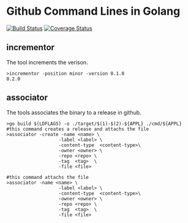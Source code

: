 # Github Command Lines in Golang

[![Build Status](https://travis-ci.org/sjeandeaux/github-cmd-go.svg)](https://travis-ci.org/sjeandeaux/github-cmd-go) [![Coverage Status](https://coveralls.io/repos/sjeandeaux/github-cmd-go/badge.svg)](https://coveralls.io/r/sjeandeaux/github-cmd-go)

## incrementor

The tool increments the verison.

```
>incrementor -position minor -version 0.1.0
0.2.0
```

## associator

The tools associates the binary to a release in github.

```
>go build $(LDFLAGS) -o ./target/$(1)-$(2)-${APPL} ./cmd/${APPL}
#this command creates a release and attachs the file
>associator -create -name <name> \
                   -label <label> \
                   -content-type  <content-type>\
                   -owner <owner> \
                   -repo <repo> \
                   -tag  <tag>  \
                   -file <file>

#this command attachs the file
>associator -name <name> \
                   -label <label> \
                   -content-type  <content-type>\
                   -owner <owner> \
                   -repo <repo> \
                   -tag  <tag>  \
                   -file <file>
```
